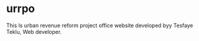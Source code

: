 # urrpo
This Is urban revenue reform project office website developed byy Tesfaye Teklu, Web developer.